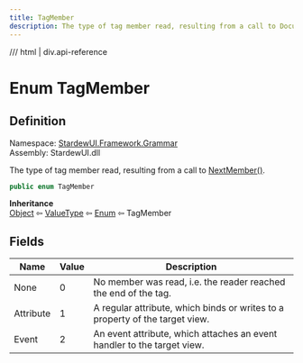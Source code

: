 ```yaml
---
title: TagMember
description: The type of tag member read, resulting from a call to DocumentReader.NextMember.
---
```


<link rel="stylesheet" href="/StardewUI/stylesheets/reference.css" />

/// html | div.api-reference

# Enum TagMember

## Definition

<div class="api-definition" markdown>

Namespace: [StardewUI.Framework.Grammar](index.md)  
Assembly: StardewUI.dll  

</div>

The type of tag member read, resulting from a call to [NextMember()](documentreader.md#nextmember).

```cs
public enum TagMember
```

**Inheritance**  
[Object](https://learn.microsoft.com/en-us/dotnet/api/system.object) ⇦ [ValueType](https://learn.microsoft.com/en-us/dotnet/api/system.valuetype) ⇦ [Enum](https://learn.microsoft.com/en-us/dotnet/api/system.enum) ⇦ TagMember

## Fields

 | Name | Value | Description |
| --- | --- | --- |
| <a id="none">None</a> | 0 | No member was read, i.e. the reader reached the end of the tag. | 
| <a id="attribute">Attribute</a> | 1 | A regular attribute, which binds or writes to a property of the target view. | 
| <a id="event">Event</a> | 2 | An event attribute, which attaches an event handler to the target view. | 

